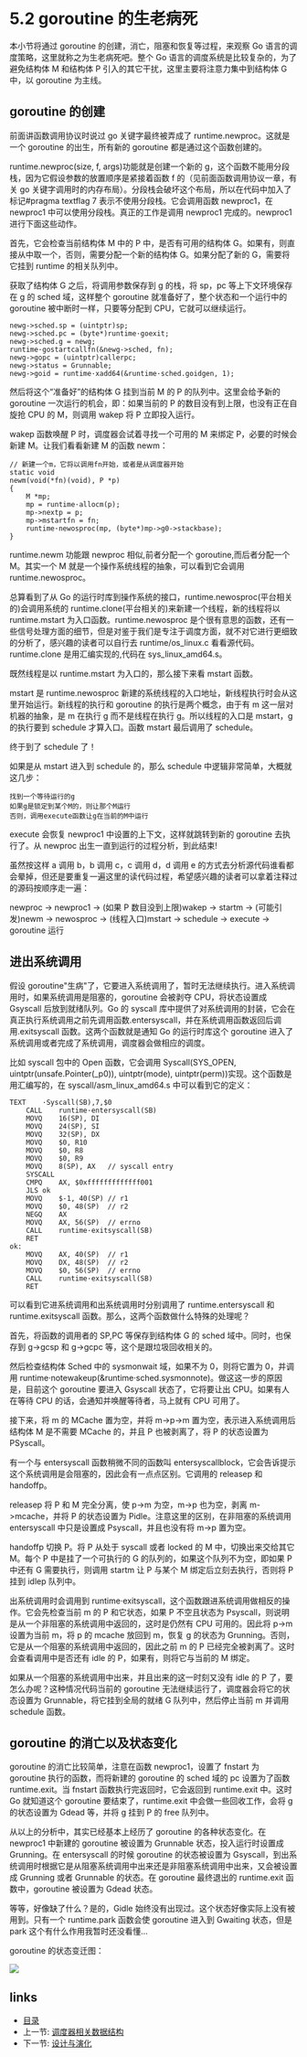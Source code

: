 # 5.2 goroutine 的生老病死

本小节将通过 goroutine 的创建，消亡，阻塞和恢复等过程，来观察 Go 语言的调度策略，这里就称之为生老病死吧。整个 Go 语言的调度系统是比较复杂的，为了避免结构体 M 和结构体 P 引入的其它干扰，这里主要将注意力集中到结构体 G 中，以 goroutine 为主线。

## goroutine 的创建

前面讲函数调用协议时说过 go 关键字最终被弄成了 runtime.newproc。这就是一个 goroutine 的出生，所有新的 goroutine 都是通过这个函数创建的。

runtime.newproc(size, f, args)功能就是创建一个新的 g，这个函数不能用分段栈，因为它假设参数的放置顺序是紧接着函数 f 的（见前面函数调用协议一章，有关 go 关键字调用时的内存布局）。分段栈会破坏这个布局，所以在代码中加入了标记#pragma textflag 7 表示不使用分段栈。它会调用函数 newproc1，在 newproc1 中可以使用分段栈。真正的工作是调用 newproc1 完成的。newproc1 进行下面这些动作。

首先，它会检查当前结构体 M 中的 P 中，是否有可用的结构体 G。如果有，则直接从中取一个，否则，需要分配一个新的结构体 G。如果分配了新的 G，需要将它挂到 runtime 的相关队列中。

获取了结构体 G 之后，将调用参数保存到 g 的栈，将 sp，pc 等上下文环境保存在 g 的 sched 域，这样整个 goroutine 就准备好了，整个状态和一个运行中的 goroutine 被中断时一样，只要等分配到 CPU，它就可以继续运行。

    newg->sched.sp = (uintptr)sp;
    newg->sched.pc = (byte*)runtime·goexit;
    newg->sched.g = newg;
    runtime·gostartcallfn(&newg->sched, fn);
    newg->gopc = (uintptr)callerpc;
    newg->status = Grunnable;
    newg->goid = runtime·xadd64(&runtime·sched.goidgen, 1);

然后将这个“准备好”的结构体 G 挂到当前 M 的 P 的队列中。这里会给予新的 goroutine 一次运行的机会，即：如果当前的 P 的数目没有到上限，也没有正在自旋抢 CPU 的 M，则调用 wakep 将 P 立即投入运行。

wakep 函数唤醒 P 时，调度器会试着寻找一个可用的 M 来绑定 P，必要的时候会新建 M。让我们看看新建 M 的函数 newm：

    // 新建一个m，它将以调用fn开始，或者是从调度器开始
    static void
    newm(void(*fn)(void), P *p)
    {
    	M *mp;
    	mp = runtime·allocm(p);
    	mp->nextp = p;
    	mp->mstartfn = fn;
    	runtime·newosproc(mp, (byte*)mp->g0->stackbase);
    }

runtime.newm 功能跟 newproc 相似,前者分配一个 goroutine,而后者分配一个 M。其实一个 M 就是一个操作系统线程的抽象，可以看到它会调用 runtime.newosproc。

总算看到了从 Go 的运行时库到操作系统的接口，runtime.newosproc(平台相关的)会调用系统的 runtime.clone(平台相关的)来新建一个线程，新的线程将以 runtime.mstart 为入口函数。runtime.newosproc 是个很有意思的函数，还有一些信号处理方面的细节，但是对鉴于我们是专注于调度方面，就不对它进行更细致的分析了，感兴趣的读者可以自行去 runtime/os_linux.c 看看源代码。runtime.clone 是用汇编实现的,代码在 sys_linux_amd64.s。

既然线程是以 runtime.mstart 为入口的，那么接下来看 mstart 函数。

mstart 是 runtime.newosproc 新建的系统线程的入口地址，新线程执行时会从这里开始运行。新线程的执行和 goroutine 的执行是两个概念，由于有 m 这一层对机器的抽象，是 m 在执行 g 而不是线程在执行 g。所以线程的入口是 mstart，g 的执行要到 schedule 才算入口。函数 mstart 最后调用了 schedule。

终于到了 schedule 了！

如果是从 mstart 进入到 schedule 的，那么 schedule 中逻辑非常简单，大概就这几步：

    找到一个等待运行的g
    如果g是锁定到某个M的，则让那个M运行
    否则，调用execute函数让g在当前的M中运行

execute 会恢复 newproc1 中设置的上下文，这样就跳转到新的 goroutine 去执行了。从 newproc 出生一直到运行的过程分析，到此结束!

虽然按这样 a 调用 b，b 调用 c，c 调用 d，d 调用 e 的方式去分析源代码谁看都会晕掉，但还是要重复一遍这里的读代码过程，希望感兴趣的读者可以拿着注释过的源码按顺序走一遍：

newproc -> newproc1 -> (如果 P 数目没到上限)wakep -> startm -> (可能引发)newm -> newosproc -> (线程入口)mstart -> schedule -> execute -> goroutine 运行

## 进出系统调用

假设 goroutine"生病"了，它要进入系统调用了，暂时无法继续执行。进入系统调用时，如果系统调用是阻塞的，goroutine 会被剥夺 CPU，将状态设置成 Gsyscall 后放到就绪队列。Go 的 syscall 库中提供了对系统调用的封装，它会在真正执行系统调用之前先调用函数.entersyscall，并在系统调用函数返回后调用.exitsyscall 函数。这两个函数就是通知 Go 的运行时库这个 goroutine 进入了系统调用或者完成了系统调用，调度器会做相应的调度。

比如 syscall 包中的 Open 函数，它会调用 Syscall(SYS_OPEN, uintptr(unsafe.Pointer(\_p0)), uintptr(mode), uintptr(perm))实现。这个函数是用汇编写的，在 syscall/asm_linux_amd64.s 中可以看到它的定义：

    TEXT	·Syscall(SB),7,$0
    	CALL	runtime·entersyscall(SB)
    	MOVQ	16(SP), DI
    	MOVQ	24(SP), SI
    	MOVQ	32(SP), DX
    	MOVQ	$0, R10
    	MOVQ	$0, R8
    	MOVQ	$0, R9
    	MOVQ	8(SP), AX	// syscall entry
    	SYSCALL
    	CMPQ	AX, $0xfffffffffffff001
    	JLS	ok
    	MOVQ	$-1, 40(SP)	// r1
    	MOVQ	$0, 48(SP)	// r2
    	NEGQ	AX
    	MOVQ	AX, 56(SP)  // errno
    	CALL	runtime·exitsyscall(SB)
    	RET
    ok:
    	MOVQ	AX, 40(SP)	// r1
    	MOVQ	DX, 48(SP)	// r2
    	MOVQ	$0, 56(SP)	// errno
    	CALL	runtime·exitsyscall(SB)
    	RET

可以看到它进系统调用和出系统调用时分别调用了 runtime.entersyscall 和 runtime.exitsyscall 函数。那么，这两个函数做什么特殊的处理呢？

首先，将函数的调用者的 SP,PC 等保存到结构体 G 的 sched 域中。同时，也保存到 g->gcsp 和 g->gcpc 等，这个是跟垃圾回收相关的。

然后检查结构体 Sched 中的 sysmonwait 域，如果不为 0，则将它置为 0，并调用 runtime·notewakeup(&runtime·sched.sysmonnote)。做这这一步的原因是，目前这个 goroutine 要进入 Gsyscall 状态了，它将要让出 CPU。如果有人在等待 CPU 的话，会通知并唤醒等待者，马上就有 CPU 可用了。

接下来，将 m 的 MCache 置为空，并将 m->p->m 置为空，表示进入系统调用后结构体 M 是不需要 MCache 的，并且 P 也被剥离了，将 P 的状态设置为 PSyscall。

有一个与 entersyscall 函数稍微不同的函数叫 entersyscallblock，它会告诉提示这个系统调用是会阻塞的，因此会有一点点区别。它调用的 releasep 和 handoffp。

releasep 将 P 和 M 完全分离，使 p->m 为空，m->p 也为空，剥离 m->mcache，并将 P 的状态设置为 Pidle。注意这里的区别，在非阻塞的系统调用 entersyscall 中只是设置成 Psyscall，并且也没有将 m->p 置为空。

handoffp 切换 P。将 P 从处于 syscall 或者 locked 的 M 中，切换出来交给其它 M。每个 P 中是挂了一个可执行的 G 的队列的，如果这个队列不为空，即如果 P 中还有 G 需要执行，则调用 startm 让 P 与某个 M 绑定后立刻去执行，否则将 P 挂到 idlep 队列中。

出系统调用时会调用到 runtime·exitsyscall，这个函数跟进系统调用做相反的操作。它会先检查当前 m 的 P 和它状态，如果 P 不空且状态为 Psyscall，则说明是从一个非阻塞的系统调用中返回的，这时是仍然有 CPU 可用的。因此将 p->m 设置为当前 m，将 p 的 mcache 放回到 m，恢复 g 的状态为 Grunning。否则，它是从一个阻塞的系统调用中返回的，因此之前 m 的 P 已经完全被剥离了。这时会查看调用中是否还有 idle 的 P，如果有，则将它与当前的 M 绑定。

如果从一个阻塞的系统调用中出来，并且出来的这一时刻又没有 idle 的 P 了，要怎么办呢？这种情况代码当前的 goroutine 无法继续运行了，调度器会将它的状态设置为 Grunnable，将它挂到全局的就绪 G 队列中，然后停止当前 m 并调用 schedule 函数。

## goroutine 的消亡以及状态变化

goroutine 的消亡比较简单，注意在函数 newproc1，设置了 fnstart 为 goroutine 执行的函数，而将新建的 goroutine 的 sched 域的 pc 设置为了函数 runtime.exit。当 fnstart 函数执行完返回时，它会返回到 runtime.exit 中。这时 Go 就知道这个 goroutine 要结束了，runtime.exit 中会做一些回收工作，会将 g 的状态设置为 Gdead 等，并将 g 挂到 P 的 free 队列中。

从以上的分析中，其实已经基本上经历了 goroutine 的各种状态变化。在 newproc1 中新建的 goroutine 被设置为 Grunnable 状态，投入运行时设置成 Grunning。在 entersyscall 的时候 goroutine 的状态被设置为 Gsyscall，到出系统调用时根据它是从阻塞系统调用中出来还是非阻塞系统调用中出来，又会被设置成 Grunning 或者 Grunnable 的状态。在 goroutine 最终退出的 runtime.exit 函数中，goroutine 被设置为 Gdead 状态。

等等，好像缺了什么？是的，Gidle 始终没有出现过。这个状态好像实际上没有被用到。只有一个 runtime.park 函数会使 goroutine 进入到 Gwaiting 状态，但是 park 这个有什么作用我暂时还没看懂...

goroutine 的状态变迁图：

![](https://ngte-superbed.oss-cn-beijing.aliyuncs.com/uPic/images/5.2.goroutine_state.jpg?raw=true)

## links

- [目录](preface.md)
- 上一节: [调度器相关数据结构](05.1.md)
- 下一节: [设计与演化](05.3.md)
